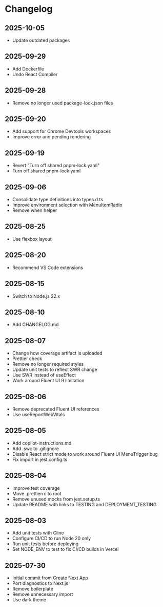 # Changelog

## 2025-10-05

- Update outdated packages

## 2025-09-29

- Add Dockerfile
- Undo React Compiler

## 2025-09-28

- Remove no longer used package-lock.json files

## 2025-09-20

- Add support for Chrome Devtools workspaces
- Improve error and pending rendering

## 2025-09-19

- Revert "Turn off shared pnpm-lock.yaml"
- Turn off shared pnpm-lock.yaml

## 2025-09-06

- Consolidate type definitions into types.d.ts
- Improve environment selection with MenuItemRadio
- Remove when helper

## 2025-08-25

- Use flexbox layout

## 2025-08-20

- Recommend VS Code extensions

## 2025-08-15

- Switch to Node.js 22.x

## 2025-08-10

- Add CHANGELOG.md

## 2025-08-07

- Change how coverage artifact is uploaded
- Prettier check
- Remove no longer required styles
- Update unit tests to reflect SWR change
- Use SWR instead of useEffect
- Work around Fluent UI 9 limitation

## 2025-08-06

- Remove deprecated Fluent UI references
- Use useReportWebVitals

## 2025-08-05

- Add copilot-instructions.md
- Add .swc to .gitignore
- Disable React strict mode to work around Fluent UI MenuTrigger bug
- Fix import in jest.config.ts

## 2025-08-04

- Improve test coverage
- Move .prettierrc to root
- Remove unused mocks from jest.setup.ts
- Update README with links to TESTING and DEPLOYMENT_TESTING

## 2025-08-03

- Add unit tests with Cline
- Configure CI/CD to run Node 20 only
- Run unit tests before deploying
- Set NODE_ENV to test to fix CI/CD builds in Vercel

## 2025-07-30

- Initial commit from Create Next App
- Port diagnostics to Next.js
- Remove boilerplate
- Remove unnecessary import
- Use dark theme
